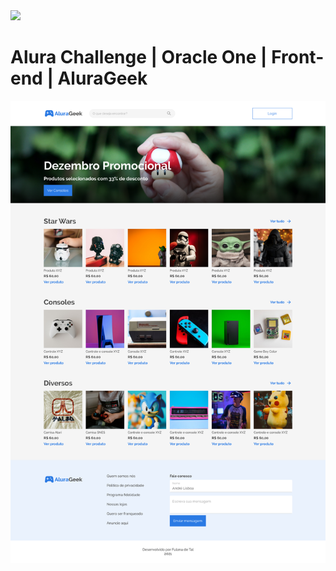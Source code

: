  <img width="300" heigth="300" src="https://img.shields.io/badge/Javascript-Em%20desenvolvimento-green">
 
# Alura Challenge | Oracle One | Front-end | AluraGeek 

<p align="center" >
     <img width="600" heigth="300" src=".github/Home.png">
</p>


